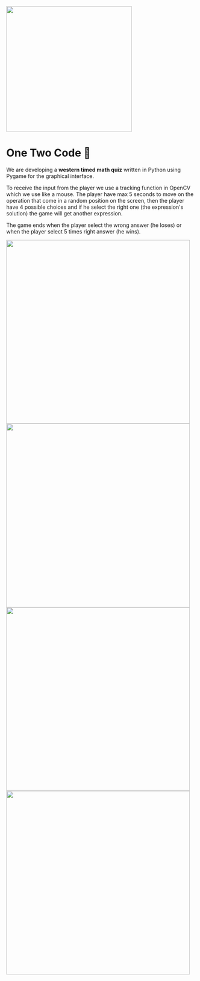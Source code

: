 <img title="" src="https://cdn.discordapp.com/attachments/815644475661090819/816624278493593620/LogoPNG.png" alt="" width="333" data-align="center">

# One Two Code :unicorn:


We are developing a **western timed math quiz** written in Python using Pygame for the graphical interface.

To receive the input from the player we use a tracking function in OpenCV which we use like a mouse. The player have max 5 seconds to move on the operation that come in a random position on the screen, then the player have 4 possible choices and if he select the right one (the expression's solution) the game will get another expression.

The game ends when the player select the wrong answer (he loses) or when the player select 5 times right answer (he wins).

<img title="" src="https://cdn.discordapp.com/attachments/816631707817869323/818759201119404042/unknown.png" alt="" width="487" data-align="center">

<img title="" src="https://cdn.discordapp.com/attachments/816631707817869323/818757123612737567/unknown.png" alt="" data-align="center" width="487">

<img title="" src="https://cdn.discordapp.com/attachments/816631707817869323/818757244630859796/unknown.png" alt="" data-align="center" width="487">

<img title="" src="https://cdn.discordapp.com/attachments/816631707817869323/816632039700037632/unknown.png" alt="" data-align="center" width="487">
